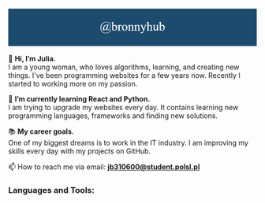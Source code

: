 ![Alt text](@bronnyhub.png "My banner")

👋 <b> Hi, I’m Julia. </b></br>
	I am a young woman, who loves algorithms, learning, and creating new things. I've been programming websites for a few years now. Recently I started to working more on my passion.

🌱 <b>I’m currently learning React and Python. </b></br>
	I am trying to upgrade my websites every day. It contains learning new programming languages, frameworks and finding new solutions.
  
📚 <b>My career goals. </b></br>
	One of my biggest dreams is to work in the IT industry. I am improving my skills every day with my projects on GitHub. 

📫 How to reach me via email: <b>jb310600@student.polsl.pl</b>


<h3 align="left">Languages and Tools:</h3>
<p
[![My Skills](https://skillicons.dev/icons?i=js,html,css,wasm)](https://skillicons.dev) >

